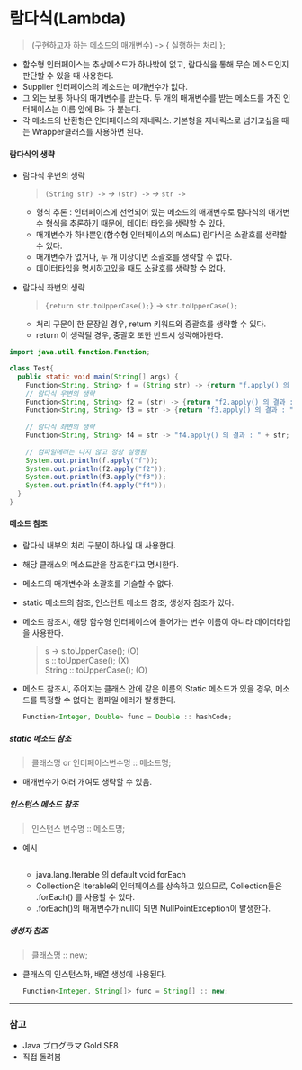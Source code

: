 # 람다식(Lambda)

  > (구현하고자 하는 메소드의 매개변수) -> { 실행하는 처리 };
  
- 함수형 인터페이스는 추상메소드가 하나밖에 없고, 람다식을 통해 무슨 메소드인지 판단할 수 있을 때 사용한다.
- Supplier<T> 인터페이스의 메소드는 매개변수가 없다.
- 그 외는 보통 하나의 매개변수를 받는다. 두 개의 매개변수를 받는 메소드를 가진 인터페이스는 이름 앞에 Bi- 가 붙는다.
- 각 메소드의 반환형은 인터페이스의 제네릭스. 기본형을 제네릭스로 넘기고싶을 때는 Wrapper클래스를 사용하면 된다.


#### 람다식의 생략

- 람다식 우변의 생략
    > `(String str) ->` -> `(str) ->` -> `str ->`
    
    - 형식 추론 : 인터페이스에 선언되어 있는 메소드의 매개변수로 람다식의 매개변수 형식을 추론하기 때문에, 데이터 타입을 생략할 수 있다.
    - 매개변수가 하나뿐인(함수형 인터페이스의 메소드) 람다식은 소괄호를 생략할 수 있다. 
    - 매개변수가 없거나, 두 개 이상이면 소괄호를 생략할 수 없다.
    - 데이터타입을 명시하고있을 때도 소괄호를 생략할 수 없다.

- 람다식 좌변의 생략
    > `{return str.toUpperCase();}` -> `str.toUpperCase();`

    - 처리 구문이 한 문장일 경우, return 키워드와 중괄호를 생략할 수 있다.
    - return 이 생략될 경우, 중괄호 또한 반드시 생략해야한다.

```java
import java.util.function.Function;

class Test{
  public static void main(String[] args) {
    Function<String, String> f = (String str) -> {return "f.apply() 의 결과 : " + str;};
    // 람다식 우변의 생략
    Function<String, String> f2 = (str) -> {return "f2.apply() 의 결과 : " + str;};
    Function<String, String> f3 = str -> {return "f3.apply() 의 결과 : " + str;};
    
    // 람다식 좌변의 생략
    Function<String, String> f4 = str -> "f4.apply() 의 결과 : " + str;
    
    // 컴파일에러는 나지 않고 정상 실행됨
    System.out.println(f.apply("f"));
    System.out.println(f2.apply("f2"));
    System.out.println(f3.apply("f3"));
    System.out.println(f4.apply("f4"));
  }
}
```

#### **메소드 참조**
- 람다식 내부의 처리 구분이 하나일 때 사용한다.
- 해당 클래스의 메소드만을 참조한다고 명시한다.
- 메소드의 매개변수와 소괄호를 기술할 수 없다.
- static 메소드의 참조, 인스턴트 메소드 참조, 생성자 참조가 있다.
- 메소드 참조시, 해당 함수형 인터페이스에 들어가는 변수 이름이 아니라 데이터타입을 사용한다.
    > s -> s.toUpperCase();     (O)
    > <br>s :: toUpperCase();       (X)
    > <br>String :: toUpperCase();  (O)

- 메소드 참조시, 주어지는 클래스 안에 같은 이름의 Static 메소드가 있을 경우, 메소드를 특정할 수 없다는 컴파일 에러가 발생한다.
    ```java
    Function<Integer, Double> func = Double :: hashCode;
    ```

##### static 메소드 참조
> 클래스명 or 인터페이스변수명 :: 메소드명;

- 매개변수가 여러 개여도 생략할 수 있음.

##### 인스턴스 메소드 참조
> 인스턴스 변수명 :: 메소드명;

- 예시
    ```
    ```
    - java.lang.Iterable 의 default void forEach
    - Collection은 Iterable의 인터페이스를 상속하고 있으므로, Collection들은 .forEach() 를 사용할 수 있다.
    - .forEach()의 매개변수가 null이 되면 NullPointException이 발생한다.

##### 생성자 참조
> 클래스명 :: new;

- 클래스의 인스턴스화, 배열 생성에 사용된다.

    ```java
    Function<Integer, String[]> func = String[] :: new;
    ```


-----
### 참고
 - Java プログラマ Gold SE8
 - 직접 돌려봄
